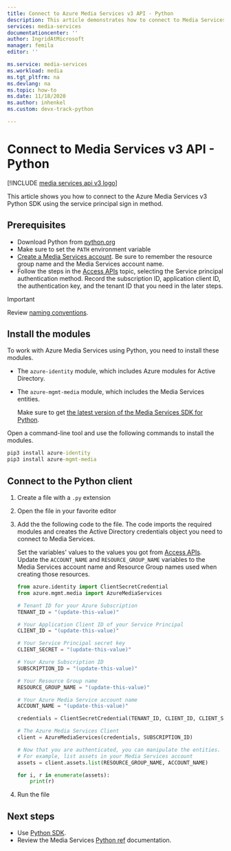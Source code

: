```yaml
---
title: Connect to Azure Media Services v3 API - Python
description: This article demonstrates how to connect to Media Services v3 API with Python.
services: media-services
documentationcenter: ''
author: IngridAtMicrosoft
manager: femila
editor: ''

ms.service: media-services
ms.workload: media
ms.tgt_pltfrm: na
ms.devlang: na
ms.topic: how-to
ms.date: 11/18/2020
ms.author: inhenkel
ms.custom: devx-track-python

---
```

# Connect to Media Services v3 API - Python

[!INCLUDE [media services api v3 logo](./includes/v3-hr.md)]

This article shows you how to connect to the Azure Media Services v3 Python SDK using the service principal sign in method.

## Prerequisites

- Download Python from [python.org](https://www.python.org/downloads/)
- Make sure to set the `PATH` environment variable
- [Create a Media Services account](./account-create-how-to.md). Be sure to remember the resource group name and the Media Services account name.
- Follow the steps in the [Access APIs](./access-api-howto.md) topic, selecting the Service principal authentication method. Record the subscription ID, application client ID, the authentication key, and the tenant ID that you need in the later steps.

> [!IMPORTANT]
> Review [naming conventions](media-services-apis-overview.md#naming-conventions).

## Install the modules

To work with Azure Media Services using Python, you need to install these modules.

* The `azure-identity` module, which includes Azure modules for Active Directory.
* The `azure-mgmt-media` module, which includes the Media Services entities.

    Make sure to get [the latest version of the Media Services SDK for Python](https://pypi.org/project/azure-mgmt-media/).

Open a command-line tool and use the following commands to install the modules.

```cmd
pip3 install azure-identity
pip3 install azure-mgmt-media
```

## Connect to the Python client

1. Create a file with a `.py` extension
1. Open the file in your favorite editor
1. Add the the following code to the file. The code imports the required modules and creates the Active Directory credentials object you need to connect to Media Services.

      Set the variables' values to the values you got from [Access APIs](./access-api-howto.md). Update the `ACCOUNT_NAME` and `RESOURCE_GROUP_NAME` variables to the Media Services account name and Resource Group names used when creating those resources.

    ```python
    from azure.identity import ClientSecretCredential 
    from azure.mgmt.media import AzureMediaServices
    
    # Tenant ID for your Azure Subscription
    TENANT_ID = "(update-this-value)"

    # Your Application Client ID of your Service Principal
    CLIENT_ID = "(update-this-value)"

    # Your Service Principal secret key
    CLIENT_SECRET = "(update-this-value)"

    # Your Azure Subscription ID
    SUBSCRIPTION_ID = "(update-this-value)"

    # Your Resource Group name
    RESOURCE_GROUP_NAME = "(update-this-value)"
    
    # Your Azure Media Service account name
    ACCOUNT_NAME = "(update-this-value)"

    credentials = ClientSecretCredential(TENANT_ID, CLIENT_ID, CLIENT_SECRET)
    
    # The Azure Media Services Client
    client = AzureMediaServices(credentials, SUBSCRIPTION_ID)
    
    # Now that you are authenticated, you can manipulate the entities.
    # For example, list assets in your Media Services account
    assets = client.assets.list(RESOURCE_GROUP_NAME, ACCOUNT_NAME)
    
    for i, r in enumerate(assets):
        print(r)
    ```

1. Run the file

## Next steps

- Use [Python SDK](https://aka.ms/ams-v3-python-sdk).
- Review the Media Services [Python ref](/python/api/overview/azure/mediaservices/management) documentation.
